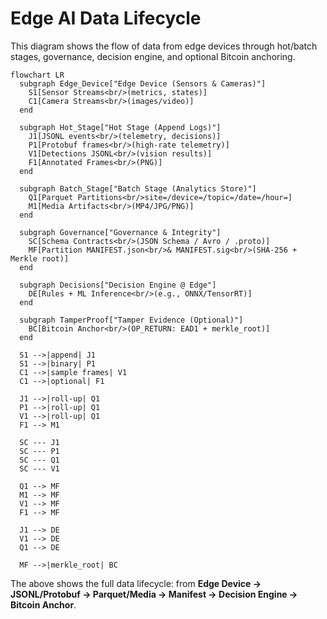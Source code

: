 # Edge AI Data Lifecycle

This diagram shows the flow of data from edge devices through hot/batch stages, governance, decision engine, and optional Bitcoin anchoring.

```mermaid
flowchart LR
  subgraph Edge_Device["Edge Device (Sensors & Cameras)"]
    S1[Sensor Streams<br/>(metrics, states)]
    C1[Camera Streams<br/>(images/video)]
  end

  subgraph Hot_Stage["Hot Stage (Append Logs)"]
    J1[JSONL events<br/>(telemetry, decisions)]
    P1[Protobuf frames<br/>(high-rate telemetry)]
    V1[Detections JSONL<br/>(vision results)]
    F1[Annotated Frames<br/>(PNG)]
  end

  subgraph Batch_Stage["Batch Stage (Analytics Store)"]
    Q1[Parquet Partitions<br/>site=/device=/topic=/date=/hour=]
    M1[Media Artifacts<br/>(MP4/JPG/PNG)]
  end

  subgraph Governance["Governance & Integrity"]
    SC[Schema Contracts<br/>(JSON Schema / Avro / .proto)]
    MF[Partition MANIFEST.json<br/>& MANIFEST.sig<br/>(SHA-256 + Merkle root)]
  end

  subgraph Decisions["Decision Engine @ Edge"]
    DE[Rules + ML Inference<br/>(e.g., ONNX/TensorRT)]
  end

  subgraph TamperProof["Tamper Evidence (Optional)"]
    BC[Bitcoin Anchor<br/>(OP_RETURN: EAD1 + merkle_root)]
  end

  S1 -->|append| J1
  S1 -->|binary| P1
  C1 -->|sample frames| V1
  C1 -->|optional| F1

  J1 -->|roll-up| Q1
  P1 -->|roll-up| Q1
  V1 -->|roll-up| Q1
  F1 --> M1

  SC --- J1
  SC --- P1
  SC --- Q1
  SC --- V1

  Q1 --> MF
  M1 --> MF
  V1 --> MF
  F1 --> MF

  J1 --> DE
  V1 --> DE
  Q1 --> DE

  MF -->|merkle_root| BC
```

The above shows the full data lifecycle: from **Edge Device → JSONL/Protobuf → Parquet/Media → Manifest → Decision Engine → Bitcoin Anchor**.
